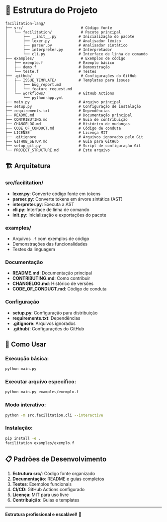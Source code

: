 # 📁 Estrutura do Projeto

```
facilitation-lang/
├── src/                          # Código fonte
│   └── facilitation/             # Pacote principal
│       ├── __init__.py          # Inicialização do pacote
│       ├── lexer.py             # Analisador léxico
│       ├── parser.py            # Analisador sintático
│       ├── interpreter.py       # Interpretador
│       └── cli.py               # Interface de linha de comando
├── examples/                     # Exemplos de código
│   ├── exemplo.f                # Exemplo básico
│   ├── demo.f                   # Demonstração
│   └── teste.f                  # Testes
├── .github/                      # Configurações do GitHub
│   ├── ISSUE_TEMPLATE/          # Templates para issues
│   │   ├── bug_report.md
│   │   └── feature_request.md
│   └── workflows/               # GitHub Actions
│       └── python-app.yml
├── main.py                      # Arquivo principal
├── setup.py                     # Configuração de instalação
├── requirements.txt             # Dependências
├── README.md                    # Documentação principal
├── CONTRIBUTING.md              # Guia de contribuição
├── CHANGELOG.md                 # Histórico de mudanças
├── CODE_OF_CONDUCT.md           # Código de conduta
├── LICENSE                      # Licença MIT
├── .gitignore                   # Arquivos ignorados pelo Git
├── GITHUB_SETUP.md              # Guia para GitHub
├── setup_git.py                 # Script de configuração Git
└── PROJECT_STRUCTURE.md         # Este arquivo
```

## 🏗️ Arquitetura

### **src/facilitation/**
- **lexer.py**: Converte código fonte em tokens
- **parser.py**: Converte tokens em árvore sintática (AST)
- **interpreter.py**: Executa a AST
- **cli.py**: Interface de linha de comando
- **__init__.py**: Inicialização e exportações do pacote

### **examples/**
- Arquivos `.f` com exemplos de código
- Demonstrações das funcionalidades
- Testes da linguagem

### **Documentação**
- **README.md**: Documentação principal
- **CONTRIBUTING.md**: Como contribuir
- **CHANGELOG.md**: Histórico de versões
- **CODE_OF_CONDUCT.md**: Código de conduta

### **Configuração**
- **setup.py**: Configuração para distribuição
- **requirements.txt**: Dependências
- **.gitignore**: Arquivos ignorados
- **.github/**: Configurações do GitHub

## 🚀 Como Usar

### Execução básica:
```bash
python main.py
```

### Executar arquivo específico:
```bash
python main.py examples/exemplo.f
```

### Modo interativo:
```bash
python -m src.facilitation.cli --interactive
```

### Instalação:
```bash
pip install -e .
facilitation examples/exemplo.f
```

## 📋 Padrões de Desenvolvimento

1. **Estrutura src/**: Código fonte organizado
2. **Documentação**: README e guias completos
3. **Testes**: Exemplos funcionais
4. **CI/CD**: GitHub Actions configurado
5. **Licença**: MIT para uso livre
6. **Contribuição**: Guias e templates

---

**Estrutura profissional e escalável!** 🎯 